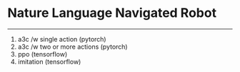 # Nature Language Navigated Robot
---

1. a3c /w single action (pytorch)
2. a3c /w two or more actions (pytorch)
3. ppo (tensorflow)
4. imitation (tensorflow)